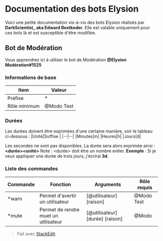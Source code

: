 Documentation des bots Elysion
=======
Voici une petite documentation vis-à-vis des bots Elysion réalisés par **DarkScientist_ aka Edward Bestkoder**. Elle est valable uniquement pour ces bots là et est susceptible d'être modifiée.

## Bot de Modération
Vous apprendrez ici à utiliser le bot de Modération **@Elysion Modération#1525**

### Informations de base

 
|Item|Valeur  |
|--|--|
|Préfixe  |*  |
|Rôle minimum|@Modo Test  |
### Durées
Les durées doivent être exprimées d'une certaine manière, voir le tableau ci-dessous :
|Unité|Suffixe  |
|--|--|
|Minutes|m|
|Heures|h|
|Jours|d|

Les secondes ne sont pas disponibles.
La durée sera alors exprimée ainsi : **<durée><unité>**
Note : <durée> doit être un nombre entier.
**Exemple** : Si je veux appliquer une durée de trois jours, j'écrirai **3d**.

### Liste des commandes
|Commande|Fonction  |Arguments|Rôle requis|
|--|--|--|--|
|*warn  |Permet d'avertir un utilisateur  |[@utilisateur] [raison]|@Modo Test|
|*mute|Permet de rendre muet un utilisateur|[@utilisateur] [durée] [raison]|@Modo


> Fait avec [StackEdit](https://stackedit.io/).
